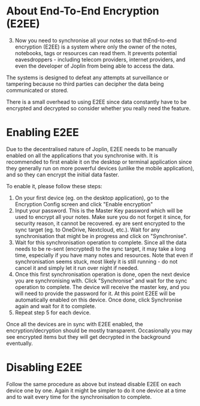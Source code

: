 # About End-To-End Encryption (E2EE)

3. Now you need to synchronise all your notes so that thEnd-to-end encryption (E2EE) is a system where only the owner of the notes, notebooks, tags or resources can read them. It prevents potential eavesdroppers - including telecom providers, internet providers, and even the developer of Joplin from being able to access the data.

The systems is designed to defeat any attempts at surveillance or tampering because no third parties can decipher the data being communicated or stored.

There is a small overhead to using E2EE since data constantly have to be encrypted and decrypted so consider whether you really need the feature.

# Enabling E2EE

Due to the decentralised nature of Joplin, E2EE needs to be manually enabled on all the applications that you synchronise with. It is recommended to first enable it on the desktop or terminal application since they generally run on more powerful devices (unlike the mobile application), and so they can encrypt the initial data faster.

To enable it, please follow these steps:

1. On your first device (eg. on the desktop application), go to the Encryption Config screen and click "Enable encryption"
2. Input your password. This is the Master Key password which will be used to encrypt all your notes. Make sure you do not forget it since, for security reason, it cannot be recovered.
ey are sent encrypted to the sync target (eg. to OneDrive, Nextcloud, etc.). Wait for any synchronisation that might be in progress and click on "Synchronise".
4. Wait for this synchronisation operation to complete. Since all the data needs to be re-sent (encrypted) to the sync target, it may take a long time, especially if you have many notes and resources. Note that even if synchronisation seems stuck, most likely it is still running - do not cancel it and simply let it run over night if needed.
5. Once this first synchronisation operation is done, open the next device you are synchronising with. Click "Synchronise" and wait for the sync operation to complete. The device will receive the master key, and you will need to provide the password for it. At this point E2EE will be automatically enabled on this device. Once done, click Synchronise again and wait for it to complete.
6. Repeat step 5 for each device.

Once all the devices are in sync with E2EE enabled, the encryption/decryption should be mostly transparent. Occasionally you may see encrypted items but they will get decrypted in the background eventually.

# Disabling E2EE

Follow the same procedure as above but instead disable E2EE on each device one by one. Again it might be simpler to do it one device at a time and to wait every time for the synchronisation to complete.